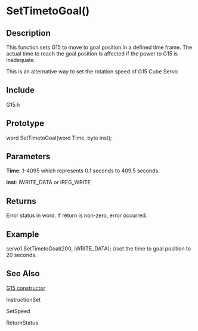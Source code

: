 # SetTimetoGoal() #

## Description ##
This function sets G15 to move to goal position in a defined time frame. The actual time to reach the goal position is affected if the power to G15 is inadequate.

This is an alternative way to set the rotation speed of G15 Cube Servo

## Include ##
G15.h

## Prototype ##
word SetTimetoGoal(word Time, byte inst);

## Parameters ##
**Time**: 1-4095 which represents 0.1 seconds to 409.5 seconds.

**inst**: iWRITE\_DATA or iREG\_WRITE

## Returns ##
Error status in word. If return is non-zero, error occurred.

## Example ##
servo1.SetTimetoGoal(200, iWRITE\_DATA);  //set the time to goal position  to 20 seconds.


## See Also ##
[G15 constructor](http://code.google.com/p/cytron-g15-shield/wiki/G15)

InstructionSet


SetSpeed


ReturnStatus